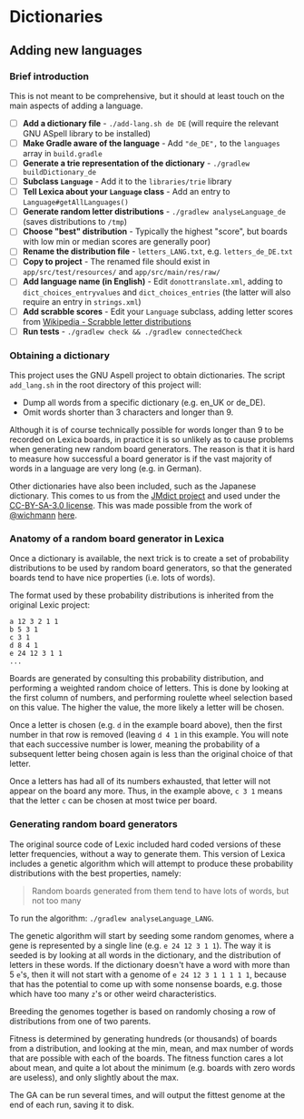 # Dictionaries

## Adding new languages

### Brief introduction

This is not meant to be comprehensive, but it should at least touch on the main aspects of adding a language.

* [ ] **Add a dictionary file** - `./add-lang.sh de DE` (will require the relevant GNU ASpell library to be installed)
* [ ] **Make Gradle aware of the language** - Add `"de_DE",` to the `languages` array in `build.gradle`
* [ ] **Generate a trie representation of the dictionary** - `./gradlew buildDictionary_de`
* [ ] **Subclass `Language`** - Add it to the `libraries/trie` library
* [ ] **Tell Lexica about your `Language` class** - Add an entry to `Language#getAllLanguages()`
* [ ] **Generate random letter distributions** - `./gradlew analyseLanguage_de` (saves distributions to `/tmp`)
* [ ] **Choose "best" distribution** - Typically the highest "score", but boards with low min or median scores are generally poor)
* [ ] **Rename the distribution file** - `letters_LANG.txt`, e.g. `letters_de_DE.txt`
* [ ] **Copy to project** - The renamed file should exist in `app/src/test/resources/` and `app/src/main/res/raw/`
* [ ] **Add language name (in English)** - Edit `donottranslate.xml`, adding to `dict_choices_entryvalues` and `dict_choices_entries` (the latter will also require an entry in `strings.xml`)
* [ ] **Add scrabble scores** - Edit your `Language` subclass, adding letter scores from [Wikipedia - Scrabble letter distributions](https://en.wikipedia.org/wiki/Scrabble_letter_distributions)
* [ ] **Run tests** - `./gradlew check && ./gradlew connectedCheck`

### Obtaining a dictionary

This project uses the GNU Aspell project to obtain dictionaries.
The script `add_lang.sh` in the root directory of this project will:

 * Dump all words from a specific dictionary (e.g. en\_UK or de\_DE).
 * Omit words shorter than 3 characters and longer than 9.

Although it is of course technically possible for words longer than 9 to be recorded on Lexica boards,
in practice it is so unlikely as to cause problems when generating new random board generators. 
The reason is that it is hard to measure how successful a board generator is if the vast majority of
words in a language are very long (e.g. in German).

Other dictionaries have also been included, such as the Japanese dictionary. This comes to us from
the [JMdict project](http://www.edrdg.org/jmdict/j_jmdict.html) and used under the
[CC-BY-SA-3.0 license](http://www.edrdg.org/edrdg/licence.html). This was made possible from the
work of [@wichmann](https://github.com/wichmann) [here](https://github.com/lexica/lexica/issues/36#issuecomment-388008561).

### Anatomy of a random board generator in Lexica

Once a dictionary is available, the next trick is to create a set of probability distributions to be
used by random board generators, so that the generated boards tend to have nice properties (i.e. lots
of words).

The format used by these probability distributions is inherited from the original Lexic project:

```
a 12 3 2 1 1
b 5 3 1
c 3 1
d 8 4 1
e 24 12 3 1 1
...
```

Boards are generated by consulting this probability distribution, and performing a weighted random choice of letters.
This is done by looking at the first column of numbers, and performing roulette wheel selection based on this value.
The higher the value, the more likely a letter will be chosen.

Once a letter is chosen (e.g. `d` in the example board above), then the first number in that row is removed
(leaving `d 4 1` in this example. You will note that each successive number is lower, meaning the probability
of a subsequent letter being chosen again is less than the original choice of that letter.

Once a letters has had all of its numbers exhausted, that letter will not appear on the board any more.
Thus, in the example above, `c 3 1` means that the letter `c` can be chosen at most twice per board.


### Generating random board generators

The original source code of Lexic included hard coded versions of these letter frequencies,
without a way to generate them.
This version of Lexica includes a genetic algorithm which will attempt to produce these probability
distributions with the best properties, namely:

> Random boards generated from them tend to have lots of words, but not too many

To run the algorithm: `./gradlew analyseLanguage_LANG`.

The genetic algorithm will start by seeding some random genomes, where a gene is represented by a single line
(e.g. `e 24 12 3 1 1`).
The way it is seeded is by looking at all words in the dictionary, and the distribution of letters in these words.
If the dictionary doesn't have a word with more than 5 `e`'s, then it will not start with a genome of `e 24 12 3 1 1 1 1 1`,
because that has the potential to come up with some nonsense boards, e.g. those which have too many `z`'s or other
weird characteristics.

Breeding the genomes together is based on randomly chosing a row of distributions from one of two parents.

Fitness is determined by generating hundreds (or thousands) of boards from a distribution, and looking at
the min, mean, and max number of words that are possible with each of the boards.
The fitness function cares a lot about mean, and quite a lot about the minimum (e.g. boards with zero words
are useless), and only slightly about the max.

The GA can be run several times, and will output the fittest genome at the end of each run, saving it to disk.
